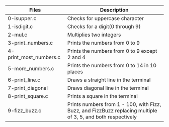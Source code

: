| Files | Description |
| ----------- | ----------- |
| 0-isupper.c | Checks for uppercase character |
| 1-isdigit.c | Checks for a digit(0 through 9)|
| 2-mul.c  | Multiplies two integers |
| 3-print_numbers.c | Prints the numbers from 0 to 9 |
| 4-print_most_numbers.c | Prints the numbers from 0 to 9 except 2 and 4 |
| 5-more_numbers.c | Prints the numbers from 0 to 14 in 10 places |
| 6-print_line.c | Draws a straight line in the terminal |
| 7-print_diagonal | Draws diagonal line in the terminal |
| 8-print_square.c | Prints a square in the terminal |
| 9-fizz_buzz.c | Prints numbers from 1 - 100, with Fizz, Buzz, and FizzBuzz replacing multiple of 3, 5, and both respectively |
